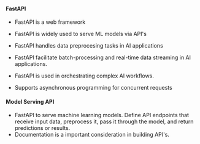 #### FastAPI 

- FastAPI is a web framework 
- FastAPI is widely used to serve ML models via API's 
- FastAPI handles data preprocesing tasks in AI applications 
- FastAPI facilitate batch-processing and real-time data streaming in AI applications. 
- FastAPI is used in orchestrating complex AI workflows. 

- Supports asynchronous programming for concurrent requests 


#### Model Serving API 
- FastAPI to serve machine learning models. Define API endpoints that receive input data, preprocess it, pass it through the model, and return predictions or results. 
- Documentation is a important consideration in building API's.  
